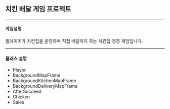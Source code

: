 ## 치킨 배달 게임 프로젝트
___

#### 게임설명

 플레이어가 치킨집을 운영하며 직접 배달까지 하는 치킨집 경영 게임입니다.
 
 ------
 #### 클래스 설명
 - Player
 - BackgroundMapFrame
 - BackgroundKitchenMapFrame
 - BackgroundDeliveryMapFrame
 - AfterSucceed
 - Chicken
 - Sales
 
 
 
 
